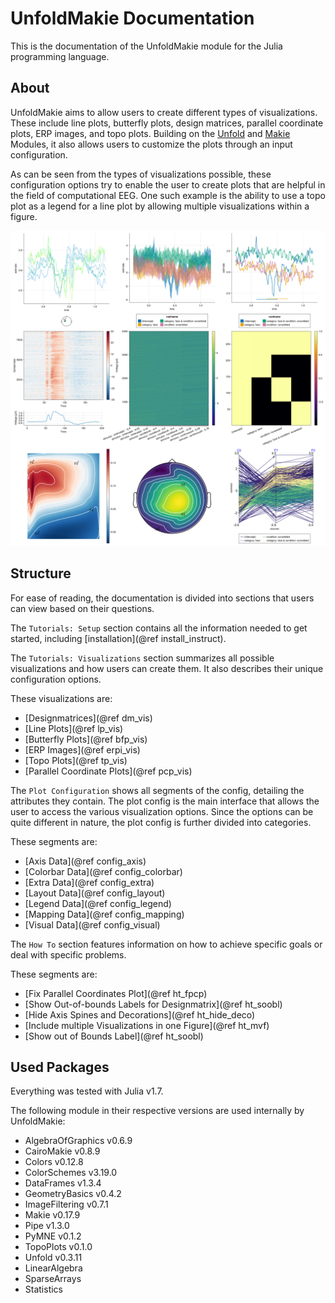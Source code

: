 # UnfoldMakie Documentation


This is the documentation of the UnfoldMakie module for the Julia programming language. 

## About

UnfoldMakie aims to allow users to create different types of visualizations. 
These include line plots, butterfly plots, design matrices, parallel coordinate plots, ERP images, and topo plots.
Building on the [Unfold](https://github.com/unfoldtoolbox/unfold.jl/) and [Makie](https://makie.juliaplots.org/stable/) Modules, it also allows users to customize the plots through an input configuration.

As can be seen from the types of visualizations possible, these configuration options try to enable the user to create plots that are helpful in the field of computational EEG.
One such example is the ability to use a topo plot as a legend for a line plot by allowing multiple visualizations within a figure.

![Coordinated Multiple Views](./images/every_plot.png)

## Structure

For ease of reading, the documentation is divided into sections that users can view based on their questions.

The `Tutorials: Setup` section contains all the information needed to get started, including [installation](@ref install_instruct).

The `Tutorials: Visualizations` section summarizes all possible visualizations and how users can create them. 
It also describes their unique configuration options. 

These visualizations are:
- [Designmatrices](@ref dm_vis)
- [Line Plots](@ref lp_vis)
- [Butterfly Plots](@ref bfp_vis)
- [ERP Images](@ref erpi_vis)
- [Topo Plots](@ref tp_vis)
- [Parallel Coordinate Plots](@ref pcp_vis)

The `Plot Configuration` shows all segments of the config, detailing the attributes they contain.
The plot config is the main interface that allows the user to access the various visualization options. Since the options can be quite different in nature, the plot config is further divided into categories.

These segments are:
- [Axis Data](@ref config_axis)
- [Colorbar Data](@ref config_colorbar)
- [Extra Data](@ref config_extra)
- [Layout Data](@ref config_layout)
- [Legend Data](@ref config_legend)
- [Mapping Data](@ref config_mapping)
- [Visual Data](@ref config_visual)

The `How To` section features information on how to achieve specific goals or deal with specific problems.

These segments are:
- [Fix Parallel Coordinates Plot](@ref ht_fpcp)
- [Show Out-of-bounds Labels for Designmatrix](@ref ht_soobl)
- [Hide Axis Spines and Decorations](@ref ht_hide_deco)
- [Include multiple Visualizations in one Figure](@ref ht_mvf)
- [Show out of Bounds Label](@ref ht_soobl)

## Used Packages
Everything was tested with Julia v1.7.

The following module in their respective versions are used internally by UnfoldMakie:
- AlgebraOfGraphics v0.6.9
- CairoMakie v0.8.9
- Colors v0.12.8
- ColorSchemes v3.19.0
- DataFrames v1.3.4
- GeometryBasics v0.4.2
- ImageFiltering v0.7.1
- Makie v0.17.9
- Pipe v1.3.0
- PyMNE v0.1.2
- TopoPlots v0.1.0
- Unfold v0.3.11
- LinearAlgebra 
- SparseArrays
- Statistics
